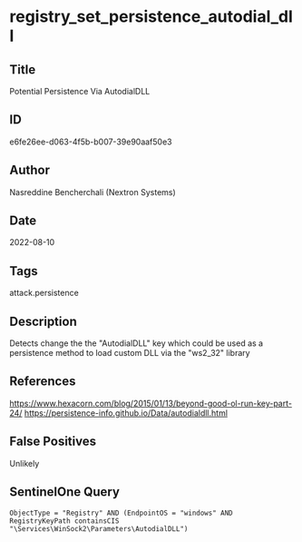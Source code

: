 # registry_set_persistence_autodial_dll

## Title
Potential Persistence Via AutodialDLL

## ID
e6fe26ee-d063-4f5b-b007-39e90aaf50e3

## Author
Nasreddine Bencherchali (Nextron Systems)

## Date
2022-08-10

## Tags
attack.persistence

## Description
Detects change the the "AutodialDLL" key which could be used as a persistence method to load custom DLL via the "ws2_32" library

## References
https://www.hexacorn.com/blog/2015/01/13/beyond-good-ol-run-key-part-24/
https://persistence-info.github.io/Data/autodialdll.html

## False Positives
Unlikely

## SentinelOne Query
```
ObjectType = "Registry" AND (EndpointOS = "windows" AND RegistryKeyPath containsCIS "\Services\WinSock2\Parameters\AutodialDLL")

```